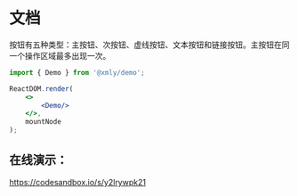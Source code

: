 # 文档

按钮有五种类型：主按钮、次按钮、虚线按钮、文本按钮和链接按钮。主按钮在同一个操作区域最多出现一次。


```jsx
import { Demo } from '@xmly/demo';

ReactDOM.render(
    <>
        <Demo/>
    </>,
    mountNode
);
```

## 在线演示：
https://codesandbox.io/s/y2lrywpk21
